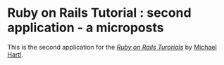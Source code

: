 # Ruby on Rails Tutorial : second application - a microposts

This is the second application for the [*Ruby on Rails Turorials*](http://railstutorial.org/)
by [Michael Hartl](http://michaelhartl.com).
